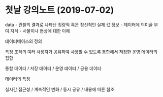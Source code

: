 ﻿
# 첫날 강의노트 (2019-07-02)


data - 관찰의 결과로 나타난 정량적 혹은 정신적인 실제 값
정보 - 데이터에 의미글 부여
지식 - 사물이나 현상에 대한 이해 

데이터베이스의 정의

특정 조직의 여러 사용자가 공유하여 사용할 수 있도록 통합해서 저장한 운영 데이터의 집합

통합 데이터 / 저장 데이터 / 운영 데이터 / 공용 데이터

데이터의 특징

실시간 접근성 / 계속적인 변화 / 동시 공유 / 내용에 따른 참조 


